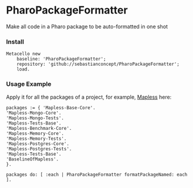 # PharoPackageFormatter
Make all code in a Pharo package to be auto-formatted in one shot

### Install
```smalltalk
Metacello new
	baseline: 'PharoPackageFormatter';
	repository: 'github://sebastianconcept/PharoPackageFormatter';
	load.
```
### Usage Example

Apply it for all the packages of a project, for example, [Mapless](https://github.com/sebastianconcept/Mapless) here:

```smalltalk
packages := { 'Mapless-Base-Core'. 
'Mapless-Mongo-Core'.
'Mapless-Mongo-Tests'.
'Mapless-Tests-Base'.
'Mapless-Benchmark-Core'.
'Mapless-Memory-Core'.
'Mapless-Memory-Tests'.
'Mapless-Postgres-Core'.
'Mapless-Postgres-Tests'.
'Mapless-Tests-Base'.
'BaselineOfMapless'.
}.

packages do: [ :each | PharoPackageFormatter formatPackageNamed: each ].
```

